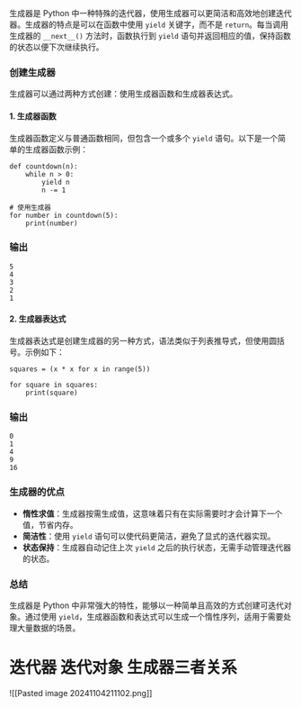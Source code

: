 生成器是 Python 中一种特殊的迭代器，使用生成器可以更简洁和高效地创建迭代器。生成器的特点是可以在函数中使用 `yield` 关键字，而不是 `return`。每当调用生成器的 `__next__()` 方法时，函数执行到 `yield` 语句并返回相应的值，保持函数的状态以便下次继续执行。

### 创建生成器

生成器可以通过两种方式创建：使用生成器函数和生成器表达式。

#### 1. 生成器函数

生成器函数定义与普通函数相同，但包含一个或多个 `yield` 语句。以下是一个简单的生成器函数示例：

```
def countdown(n):
    while n > 0:
        yield n
        n -= 1

# 使用生成器
for number in countdown(5):
    print(number)

```
### 输出


```
5
4
3
2
1

```
#### 2. 生成器表达式

生成器表达式是创建生成器的另一种方式，语法类似于列表推导式，但使用圆括号。示例如下：

```
squares = (x * x for x in range(5))

for square in squares:
    print(square)

```

### 输出

```
0
1
4
9
16

```

### 生成器的优点

- **惰性求值**：生成器按需生成值，这意味着只有在实际需要时才会计算下一个值，节省内存。
- **简洁性**：使用 `yield` 语句可以使代码更简洁，避免了显式的迭代器实现。
- **状态保持**：生成器自动记住上次 `yield` 之后的执行状态，无需手动管理迭代器的状态。

### 总结

生成器是 Python 中非常强大的特性，能够以一种简单且高效的方式创建可迭代对象。通过使用 `yield`，生成器函数和表达式可以生成一个惰性序列，适用于需要处理大量数据的场景。




# 迭代器 迭代对象 生成器三者关系
![[Pasted image 20241104211102.png]]